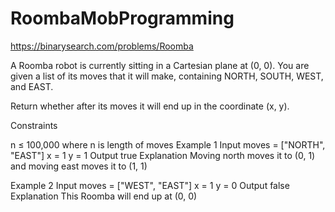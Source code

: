 # RoombaMobProgramming

https://binarysearch.com/problems/Roomba

A Roomba robot is currently sitting in a Cartesian plane at (0, 0). You are given a list of its moves that it will make, containing NORTH, SOUTH, WEST, and EAST.

Return whether after its moves it will end up in the coordinate (x, y).

Constraints

n ≤ 100,000 where n is length of moves
Example 1
Input
moves = ["NORTH", "EAST"]
x = 1
y = 1
Output
true
Explanation
Moving north moves it to (0, 1) and moving east moves it to (1, 1)

Example 2
Input
moves = ["WEST", "EAST"]
x = 1
y = 0
Output
false
Explanation
This Roomba will end up at (0, 0)
